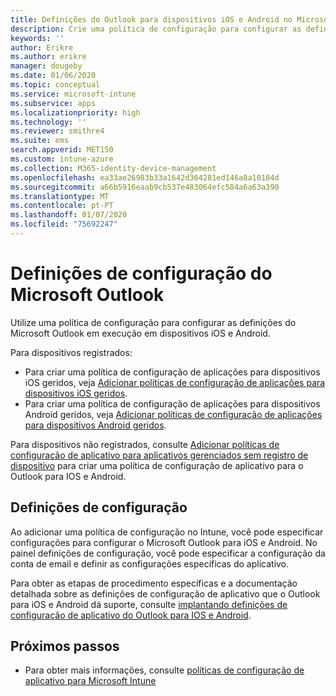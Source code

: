 ```yaml
---
title: Definições do Outlook para dispositivos iOS e Android no Microsoft Intune
description: Crie uma política de configuração para configurar as definições do Microsoft Outlook em execução em dispositivos iOS e Android.
keywords: ''
author: Erikre
ms.author: erikre
manager: dougeby
ms.date: 01/06/2020
ms.topic: conceptual
ms.service: microsoft-intune
ms.subservice: apps
ms.localizationpriority: high
ms.technology: ''
ms.reviewer: smithre4
ms.suite: ems
search.appverid: MET150
ms.custom: intune-azure
ms.collection: M365-identity-device-management
ms.openlocfilehash: ea33ae26983b33a1642d364281ed146a8a10184d
ms.sourcegitcommit: a66b5916eaab9cb537e483064efc584a6a63a390
ms.translationtype: MT
ms.contentlocale: pt-PT
ms.lasthandoff: 01/07/2020
ms.locfileid: "75692247"
---
```

# <a name="microsoft-outlook-configuration-settings"></a>Definições de configuração do Microsoft Outlook 

Utilize uma política de configuração para configurar as definições do Microsoft Outlook em execução em dispositivos iOS e Android. 

Para dispositivos registrados:
- Para criar uma política de configuração de aplicações para dispositivos iOS geridos, veja [Adicionar políticas de configuração de aplicações para dispositivos iOS geridos](app-configuration-policies-use-ios.md). 
- Para criar uma política de configuração de aplicações para dispositivos Android geridos, veja [Adicionar políticas de configuração de aplicações para dispositivos Android geridos](app-configuration-policies-use-android.md). 

Para dispositivos não registrados, consulte [Adicionar políticas de configuração de aplicativo para aplicativos gerenciados sem registro de dispositivo](app-configuration-policies-managed-app.md) para criar uma política de configuração de aplicativo para o Outlook para IOS e Android.

## <a name="configuration-settings"></a>Definições de configuração

Ao adicionar uma política de configuração no Intune, você pode especificar configurações para configurar o Microsoft Outlook para iOS e Android. No painel definições de configuração, você pode especificar a configuração da conta de email e definir as configurações específicas do aplicativo.

Para obter as etapas de procedimento específicas e a documentação detalhada sobre as definições de configuração de aplicativo que o Outlook para iOS e Android dá suporte, consulte [implantando definições de configuração de aplicativo do Outlook para IOS e Android](https://docs.microsoft.com/exchange/clients-and-mobile-in-exchange-online/outlook-for-ios-and-android/outlook-for-ios-and-android-configuration-with-microsoft-intune).

## <a name="next-steps"></a>Próximos passos

- Para obter mais informações, consulte [políticas de configuração de aplicativo para Microsoft Intune](app-configuration-policies-overview.md)

